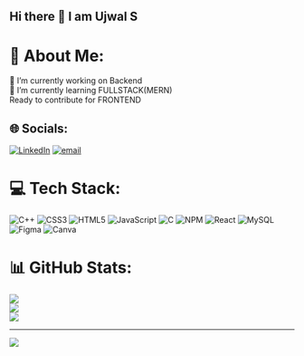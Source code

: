 ## Hi there 👋 I am Ujwal S 

# 💫 About Me:
🔭 I’m currently working on Backend <br>🌱 I’m currently learning FULLSTACK(MERN)<br> Ready to contribute for FRONTEND


## 🌐 Socials:
[![LinkedIn](https://img.shields.io/badge/LinkedIn-%230077B5.svg?logo=linkedin&logoColor=white)](https://www.linkedin.com/in/ujwal-s-6718762b0/) [![email](https://img.shields.io/badge/Email-D14836?logo=gmail&logoColor=white)](mailto:sujwals2005@gmail.com) 

# 💻 Tech Stack:
![C++](https://img.shields.io/badge/c++-%2300599C.svg?style=plastic&logo=c%2B%2B&logoColor=white) ![CSS3](https://img.shields.io/badge/css3-%231572B6.svg?style=plastic&logo=css3&logoColor=white) ![HTML5](https://img.shields.io/badge/html5-%23E34F26.svg?style=plastic&logo=html5&logoColor=white) ![JavaScript](https://img.shields.io/badge/javascript-%23323330.svg?style=plastic&logo=javascript&logoColor=%23F7DF1E) ![C](https://img.shields.io/badge/c-%2300599C.svg?style=plastic&logo=c&logoColor=white) ![NPM](https://img.shields.io/badge/NPM-%23CB3837.svg?style=plastic&logo=npm&logoColor=white) ![React](https://img.shields.io/badge/react-%2320232a.svg?style=plastic&logo=react&logoColor=%2361DAFB) ![MySQL](https://img.shields.io/badge/mysql-4479A1.svg?style=plastic&logo=mysql&logoColor=white) ![Figma](https://img.shields.io/badge/figma-%23F24E1E.svg?style=plastic&logo=figma&logoColor=white) ![Canva](https://img.shields.io/badge/Canva-%2300C4CC.svg?style=plastic&logo=Canva&logoColor=white)
# 📊 GitHub Stats:
![](https://github-readme-stats.vercel.app/api?username=ujwals05&theme=github_dark&hide_border=true&include_all_commits=false&count_private=false)<br/>
![](https://nirzak-streak-stats.vercel.app/?user=ujwals05&theme=github_dark&hide_border=true)<br/>
![](https://github-readme-stats.vercel.app/api/top-langs/?username=ujwals05&theme=github_dark&hide_border=true&include_all_commits=false&count_private=false&layout=compact)

---
[![](https://visitcount.itsvg.in/api?id=ujwals05&icon=0&color=0)](https://visitcount.itsvg.in)

<!-- Proudly created with GPRM ( https://gprm.itsvg.in ) -->
